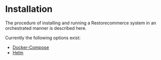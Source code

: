 # Installation

The procedure of installing and running a Restorecommerce system in an orchestrated
manner is described here.

Currently the following options exist:

- [Docker-Compose](Docker-Compose/README.md)
- [Helm](Helm/README.md)
